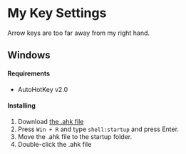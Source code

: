 # My Key Settings

Arrow keys are too far away from my right hand.

## Windows

#### Requirements
- AutoHotKey v2.0

#### Installing
1. Download [the .ahk file](./arrows.ahk)
2. Press `Win + R` and type `shell:startup` and press Enter.
3. Move the .ahk file to the startup folder.
4. Double-click the .ahk file
